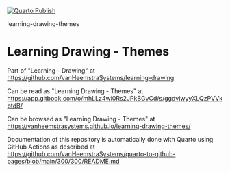 [![Quarto Publish](https://github.com/vanHeemstraSystems/learning-drawing-themes/actions/workflows/publish.yml/badge.svg)](https://github.com/vanHeemstraSystems/learning-drawing-themes/actions/workflows/publish.yml)

learning-drawing-themes
# Learning Drawing - Themes

Part of "Learning - Drawing" at https://github.com/vanHeemstraSystems/learning-drawing

Can be read as "Learning Drawing - Themes" at https://app.gitbook.com/o/mhLLz4wi0Rs2JPkBGvCd/s/ggdvjwyyXLQzPVVkbtdB/

Can be browsed as "Learning Drawing - Themes" at https://vanheemstrasystems.github.io/learning-drawing-themes/

Documentation of this repository is automatically done with Quarto using GitHub Actions as described at https://github.com/vanHeemstraSystems/quarto-to-github-pages/blob/main/300/300/README.md
